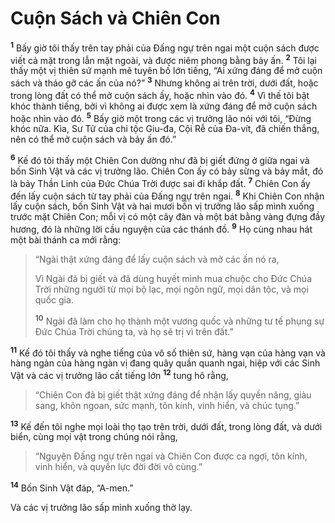 # Cuộn Sách và Chiên Con
<sup><b>1</b></sup> Bấy giờ tôi thấy trên tay phải của Ðấng ngự trên ngai một cuộn sách được viết cả mặt trong lẫn mặt ngoài, và được niêm phong bằng bảy ấn. <sup><b>2</b></sup> Tôi lại thấy một vị thiên sứ mạnh mẽ tuyên bố lớn tiếng, “Ai xứng đáng để mở cuộn sách và tháo gỡ các ấn của nó?” <sup><b>3</b></sup> Nhưng không ai trên trời, dưới đất, hoặc trong lòng đất có thể mở cuộn sách ấy, hoặc nhìn vào đó. <sup><b>4</b></sup> Vì thế tôi bật khóc thành tiếng, bởi vì không ai được xem là xứng đáng để mở cuộn sách hoặc nhìn vào đó. <sup><b>5</b></sup> Bấy giờ một trong các vị trưởng lão nói với tôi, “Ðừng khóc nữa. Kìa, Sư Tử của chi tộc Giu-đa, Cội Rễ của Ða-vít, đã chiến thắng, nên có thể mở cuộn sách và bảy ấn đó.”

<sup><b>6</b></sup> Kế đó tôi thấy một Chiên Con dường như đã bị giết đứng ở giữa ngai và bốn Sinh Vật và các vị trưởng lão. Chiên Con ấy có bảy sừng và bảy mắt, đó là bảy Thần Linh của Ðức Chúa Trời được sai đi khắp đất. <sup><b>7</b></sup> Chiên Con ấy đến lấy cuộn sách từ tay phải của Ðấng ngự trên ngai. <sup><b>8</b></sup> Khi Chiên Con nhận lấy cuộn sách, bốn Sinh Vật và hai mươi bốn vị trưởng lão sấp mình xuống trước mặt Chiên Con; mỗi vị có một cây đàn và một bát bằng vàng đựng đầy hương, đó là những lời cầu nguyện của các thánh đồ. <sup><b>9</b></sup> Họ cùng nhau hát một bài thánh ca mới rằng:


> “Ngài thật xứng đáng để lấy cuộn sách và mở các ấn nó ra,
> 
> Vì Ngài đã bị giết và đã dùng huyết mình mua chuộc cho Ðức Chúa Trời những người từ mọi bộ lạc, mọi ngôn ngữ, mọi dân tộc, và mọi quốc gia.
> 
> <sup><b>10</b></sup> Ngài đã làm cho họ thành một vương quốc và những tư tế phụng sự Ðức Chúa Trời chúng ta, và họ sẽ trị vì trên đất.”
>

<sup><b>11</b></sup> Kế đó tôi thấy và nghe tiếng của vô số thiên sứ, hàng vạn của hàng vạn và hàng ngàn của hàng ngàn vị đang quây quần quanh ngai, hiệp với các Sinh Vật và các vị trưởng lão cất tiếng lớn <sup><b>12</b></sup> tung hô rằng,


> “Chiên Con đã bị giết thật xứng đáng để nhận lấy quyền năng, giàu sang, khôn ngoan, sức mạnh, tôn kính, vinh hiển, và chúc tụng.”
>

<sup><b>13</b></sup> Kế đến tôi nghe mọi loài thọ tạo trên trời, dưới đất, trong lòng đất, và dưới biển, cùng mọi vật trong chúng nói rằng,


> “Nguyện Ðấng ngự trên ngai và Chiên Con được ca ngợi, tôn kính, vinh hiển, và quyền lực đời đời vô cùng.”
>

<sup><b>14</b></sup> Bốn Sinh Vật đáp, “A-men.”

Và các vị trưởng lão sấp mình xuống thờ lạy.